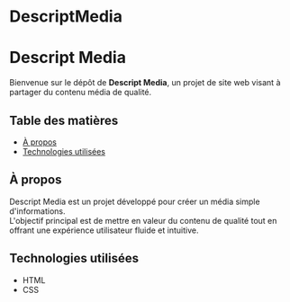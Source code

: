 # DescriptMedia
# Descript Media

Bienvenue sur le dépôt de **Descript Media**, un projet de site web visant à partager du contenu média de qualité.

## Table des matières
- [À propos](#à-propos)
- [Technologies utilisées](#technologies-utilisées)

## À propos
Descript Media est un projet développé pour créer un média simple d'informations.  
L'objectif principal est de mettre en valeur du contenu de qualité tout en offrant une expérience utilisateur fluide et intuitive.

## Technologies utilisées
- HTML 
- CSS  


